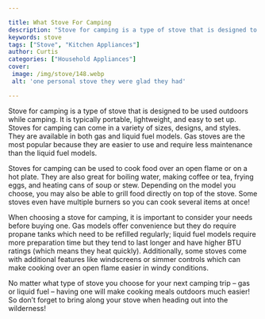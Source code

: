 ```yaml
---

title: What Stove For Camping
description: "Stove for camping is a type of stove that is designed to be used outdoors while camping. It is typically portable, lightweight, an...learn about it in this post"
keywords: stove
tags: ["Stove", "Kitchen Appliances"]
author: Curtis
categories: ["Household Appliances"]
cover: 
 image: /img/stove/148.webp
 alt: 'one personal stove they were glad they had'

---
```


Stove for camping is a type of stove that is designed to be used outdoors while camping. It is typically portable, lightweight, and easy to set up. Stoves for camping can come in a variety of sizes, designs, and styles. They are available in both gas and liquid fuel models. Gas stoves are the most popular because they are easier to use and require less maintenance than the liquid fuel models.

Stoves for camping can be used to cook food over an open flame or on a hot plate. They are also great for boiling water, making coffee or tea, frying eggs, and heating cans of soup or stew. Depending on the model you choose, you may also be able to grill food directly on top of the stove. Some stoves even have multiple burners so you can cook several items at once! 

When choosing a stove for camping, it is important to consider your needs before buying one. Gas models offer convenience but they do require propane tanks which need to be refilled regularly; liquid fuel models require more preparation time but they tend to last longer and have higher BTU ratings (which means they heat quickly). Additionally, some stoves come with additional features like windscreens or simmer controls which can make cooking over an open flame easier in windy conditions. 

No matter what type of stove you choose for your next camping trip – gas or liquid fuel – having one will make cooking meals outdoors much easier! So don’t forget to bring along your stove when heading out into the wilderness!
